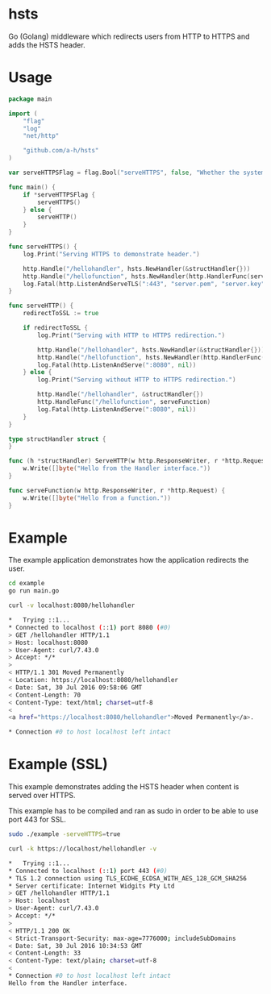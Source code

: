 # hsts
Go (Golang) middleware which redirects users from HTTP to HTTPS and adds 
the HSTS header.

# Usage

```go
package main

import (
	"flag"
	"log"
	"net/http"

	"github.com/a-h/hsts"
)

var serveHTTPSFlag = flag.Bool("serveHTTPS", false, "Whether the system should serve SSL using the example certificate.")

func main() {
	if *serveHTTPSFlag {
		serveHTTPS()
	} else {
		serveHTTP()
	}
}

func serveHTTPS() {
	log.Print("Serving HTTPS to demonstrate header.")

	http.Handle("/hellohandler", hsts.NewHandler(&structHandler{}))
	http.Handle("/hellofunction", hsts.NewHandler(http.HandlerFunc(serveFunction)))
	log.Fatal(http.ListenAndServeTLS(":443", "server.pem", "server.key", nil))
}

func serveHTTP() {
	redirectToSSL := true

	if redirectToSSL {
		log.Print("Serving with HTTP to HTTPS redirection.")

		http.Handle("/hellohandler", hsts.NewHandler(&structHandler{}))
		http.Handle("/hellofunction", hsts.NewHandler(http.HandlerFunc(serveFunction)))
		log.Fatal(http.ListenAndServe(":8080", nil))
	} else {
		log.Print("Serving without HTTP to HTTPS redirection.")

		http.Handle("/hellohandler", &structHandler{})
		http.HandleFunc("/hellofunction", serveFunction)
		log.Fatal(http.ListenAndServe(":8080", nil))
	}
}

type structHandler struct {
}

func (h *structHandler) ServeHTTP(w http.ResponseWriter, r *http.Request) {
	w.Write([]byte("Hello from the Handler interface."))
}

func serveFunction(w http.ResponseWriter, r *http.Request) {
	w.Write([]byte("Hello from a function."))
}
```

# Example
The example application demonstrates how the application redirects the user.

```bash
cd example
go run main.go
```

```bash
curl -v localhost:8080/hellohandler
```

```bash
*   Trying ::1...
* Connected to localhost (::1) port 8080 (#0)
> GET /hellohandler HTTP/1.1
> Host: localhost:8080
> User-Agent: curl/7.43.0
> Accept: */*
>
< HTTP/1.1 301 Moved Permanently
< Location: https://localhost:8080/hellohandler
< Date: Sat, 30 Jul 2016 09:58:06 GMT
< Content-Length: 70
< Content-Type: text/html; charset=utf-8
<
<a href="https://localhost:8080/hellohandler">Moved Permanently</a>.

* Connection #0 to host localhost left intact
```

# Example (SSL)
This example demonstrates adding the HSTS header when content is served over HTTPS.

This example has to be compiled and ran as sudo in order to be able to use port 443 for SSL. 

```bash
sudo ./example -serveHTTPS=true
```

```bash
curl -k https://localhost/hellohandler -v
```

```bash
*   Trying ::1...
* Connected to localhost (::1) port 443 (#0)
* TLS 1.2 connection using TLS_ECDHE_ECDSA_WITH_AES_128_GCM_SHA256
* Server certificate: Internet Widgits Pty Ltd
> GET /hellohandler HTTP/1.1
> Host: localhost
> User-Agent: curl/7.43.0
> Accept: */*
>
< HTTP/1.1 200 OK
< Strict-Transport-Security: max-age=7776000; includeSubDomains
< Date: Sat, 30 Jul 2016 10:34:53 GMT
< Content-Length: 33
< Content-Type: text/plain; charset=utf-8
<
* Connection #0 to host localhost left intact
Hello from the Handler interface.
```